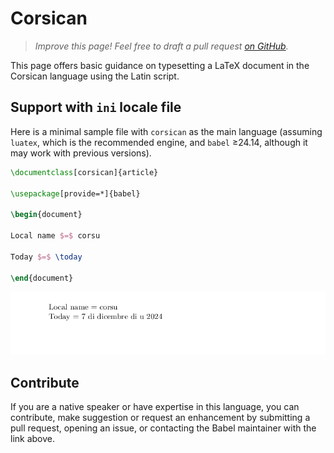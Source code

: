 # Corsican

<blockquote>
  <p><em>Improve this page! Feel free to draft a pull request <a href="https://github.com/latex3/babel/tree/docs/docs">on GitHub</a>.</em></p>
</blockquote>

This page offers basic guidance on typesetting a LaTeX document in the
Corsican language using the Latin script.

## Support with `ini` locale file

Here is a minimal sample file with `corsican` as the main language
(assuming `luatex`, which is the recommended engine, and `babel` ≥24.14,
although it may work with previous versions).

```tex
\documentclass[corsican]{article}

\usepackage[provide=*]{babel}

\begin{document}

Local name $=$ corsu

Today $=$ \today

\end{document}
```

![](../media/locale-corsican.png)

## Contribute

If you are a native speaker or have expertise in this language, you can
contribute, make suggestion or request an enhancement by submitting a
pull request, opening an issue, or contacting the Babel maintainer with
the link above.